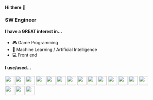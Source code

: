 #### Hi there 👋

### SW Engineer

#### I have a GREAT interest in...

* :video_game: Game Programming
* 🧠 Machine Learning / Artificial Intelligence
* :computer: Front end

#### I use/used...

<img src="https://user-images.githubusercontent.com/41438361/93878221-ac4b2300-fd14-11ea-8f00-76ebf8edd41a.png" width=30 height=30> <img src="https://user-images.githubusercontent.com/41438361/93878319-d69ce080-fd14-11ea-80dd-35e4eaaf71c8.png" width=30 height=30> <img src="https://user-images.githubusercontent.com/41438361/93878407-fd5b1700-fd14-11ea-9281-f7fae5ed92f5.png" width=30 height=30> <img src="https://user-images.githubusercontent.com/41438361/93879656-0ea52300-fd17-11ea-8bf9-e8223c2bc2a5.png" width=30 height=30> <img src="https://user-images.githubusercontent.com/41438361/93880119-e79b2100-fd17-11ea-8c01-6acd58829950.png" width=30 height=30> <img src="https://user-images.githubusercontent.com/41438361/93879709-2ed4e200-fd17-11ea-82d6-671ad7a85199.png" width=30 height=30> <img src="https://user-images.githubusercontent.com/41438361/93879210-465f9b00-fd16-11ea-8fc7-c2c8e871f077.png" width=30 height=30>
<img src="https://user-images.githubusercontent.com/41438361/93878647-5b87fa00-fd15-11ea-8a4b-4413f22ad913.png" width=30 height=30> <img src="https://user-images.githubusercontent.com/41438361/93878762-8d995c00-fd15-11ea-9f2b-4814bc0cfae0.png" width=30 height=30> <img src="https://user-images.githubusercontent.com/41438361/93878972-e5d05e00-fd15-11ea-9de4-a029d13c846a.png" width=30 height=30> <img src="https://user-images.githubusercontent.com/41438361/93879954-9e4ad180-fd17-11ea-9fab-c54ae8f3f795.png" width=30 height=30> <img src="https://user-images.githubusercontent.com/41438361/93879304-7149ef00-fd16-11ea-81dd-f0d1481be558.png" width=30 height=30> <img src="https://user-images.githubusercontent.com/41438361/93879410-9f2f3380-fd16-11ea-86df-7a441984d226.png" width=30 height=30> <img src="https://user-images.githubusercontent.com/41438361/93879486-be2dc580-fd16-11ea-9391-1e73678305df.png" width=30 height=30> <img src="https://user-images.githubusercontent.com/41438361/93879554-da316700-fd16-11ea-9134-1618dae88c48.png" width=30 height=30> <img src="https://user-images.githubusercontent.com/41438361/93879850-73f91400-fd17-11ea-92fe-c8087c443899.png" width=30 height=30> <img src="https://user-images.githubusercontent.com/41438361/93880055-c9cdbc00-fd17-11ea-84b5-5eff9d07566f.png" width=30 height=30>

